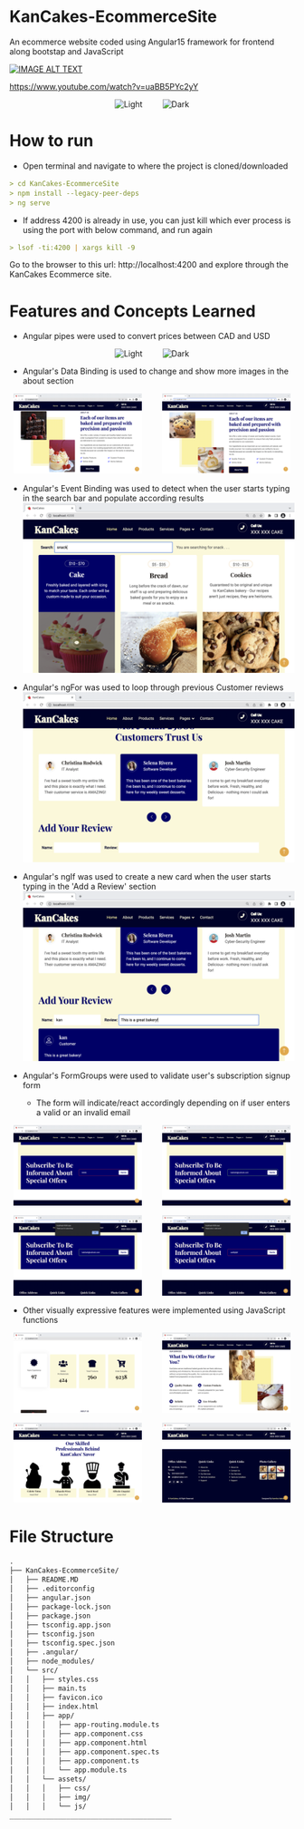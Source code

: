 # KanCakes-EcommerceSite
An ecommerce website coded using Angular15 framework for frontend along bootstap and JavaScript

[![IMAGE ALT TEXT](https://github.com/kannikakabilar/KanCakes-EcommerceSite/blob/main/screenshots/Screen%20Shot%202023-02-26%20at%201.51.02%20PM.png)](https://www.youtube.com/watch?v=uaBB5PYc2yY "KanCakes Demo")

https://www.youtube.com/watch?v=uaBB5PYc2yY

<p align="center">
  <img alt="Light" src="screenshots/Screen Shot 2023-02-26 at 4.08.33 PM.png" width="45%">
&nbsp; &nbsp; &nbsp; &nbsp;
  <img alt="Dark" src="screenshots/Screen Shot 2023-02-26 at 4.08.40 PM.png" width="45%">
</p>

# How to run
- Open terminal and navigate to where the project is cloned/downloaded
```md
> cd KanCakes-EcommerceSite
> npm install --legacy-peer-deps
> ng serve
```
- If address 4200 is already in use, you can just kill which ever process is using the port with below command, and run again
```md
> lsof -ti:4200 | xargs kill -9
```
Go to the browser to this url: http://localhost:4200 and explore through the KanCakes Ecommerce site.

# Features and Concepts Learned
- Angular pipes were used to convert prices between CAD and USD
<p align="center">
  <img alt="Light" src="screenshots/Screen Shot 2023-02-26 at 1.51.02 PM.png" width="45%">
&nbsp; &nbsp; &nbsp; &nbsp;
  <img alt="Dark" src="screenshots/Screen Shot 2023-02-26 at 4.33.44 PM.png" width="45%">
</p>

- Angular's Data Binding is used to change and show more images in the about section
<p align="center">
  <img alt="Light" src="screenshots/Screen Shot 2023-02-26 at 4.09.11 PM.png" width="45%">
&nbsp; &nbsp; &nbsp; &nbsp;
  <img alt="Dark" src="screenshots/Screen Shot 2023-02-26 at 4.33.13 PM.png" width="45%">
</p>

- Angular's Event Binding was used to detect when the user starts typing in the search bar and populate according results <br />
![Quote](https://github.com/kannikakabilar/KanCakes-EcommerceSite/blob/main/screenshots/Screen%20Shot%202023-02-26%20at%204.09.43%20PM.png)

- Angular's ngFor was used to loop through previous Customer reviews <br />
![Quote](https://github.com/kannikakabilar/KanCakes-EcommerceSite/blob/main/screenshots/Screen%20Shot%202023-02-26%20at%204.10.16%20PM.png)

- Angular's ngIf was used to create a new card when the user starts typing in the 'Add a Review' section <br />
![Quote](https://github.com/kannikakabilar/KanCakes-EcommerceSite/blob/main/screenshots/Screen%20Shot%202023-02-26%20at%204.11.04%20PM.png)

- Angular's FormGroups were used to validate user's subscription signup form
  - The form will indicate/react accordingly depending on if user enters a valid or an invalid email
<p align="center">
  <img alt="Light" src="screenshots/Screen Shot 2023-02-26 at 4.11.16 PM.png" width="45%">
&nbsp; &nbsp; &nbsp; &nbsp;
  <img alt="Dark" src="screenshots/Screen Shot 2023-02-26 at 4.11.42 PM.png" width="45%">
</p>
<p align="center">
  <img alt="Light" src="screenshots/Screen Shot 2023-02-26 at 4.32.30 PM.png" width="45%">
&nbsp; &nbsp; &nbsp; &nbsp;
  <img alt="Dark" src="screenshots/Screen Shot 2023-02-26 at 4.32.48 PM.png" width="45%">
</p>

- Other visually expressive features were implemented using JavaScript functions
<p align="center">
  <img alt="Light" src="screenshots/Screen Shot 2023-02-26 at 4.08.56 PM.png" width="45%">
&nbsp; &nbsp; &nbsp; &nbsp;
  <img alt="Dark" src="screenshots/Screen Shot 2023-02-26 at 4.09.55 PM.png" width="45%">
</p>
<p align="center">
  <img alt="Light" src="screenshots/Screen Shot 2023-02-26 at 4.10.02 PM.png" width="45%">
&nbsp; &nbsp; &nbsp; &nbsp;
  <img alt="Dark" src="screenshots/Screen Shot 2023-02-26 at 4.11.50 PM.png" width="45%">
</p>
  
# File Structure
```
.
├── KanCakes-EcommerceSite/
│   ├── README.MD
│   ├── .editorconfig
│   ├── angular.json
│   ├── package-lock.json
│   ├── package.json
│   ├── tsconfig.app.json
│   ├── tsconfig.json
│   ├── tsconfig.spec.json
│   ├── .angular/
│   ├── node_modules/
│   └── src/
│   │   ├── styles.css
│   │   ├── main.ts
│   │   ├── favicon.ico
│   │   ├── index.html
│   │   ├── app/
│   │   │   ├── app-routing.module.ts
│   │   │   ├── app.component.css
│   │   │   ├── app.component.html
│   │   │   ├── app.component.spec.ts
│   │   │   ├── app.component.ts
│   │   │   └── app.module.ts
│   │   └── assets/
│   │   │   ├── css/
│   │   │   ├── img/
│   │   │   └── js/
________________________________________


```
